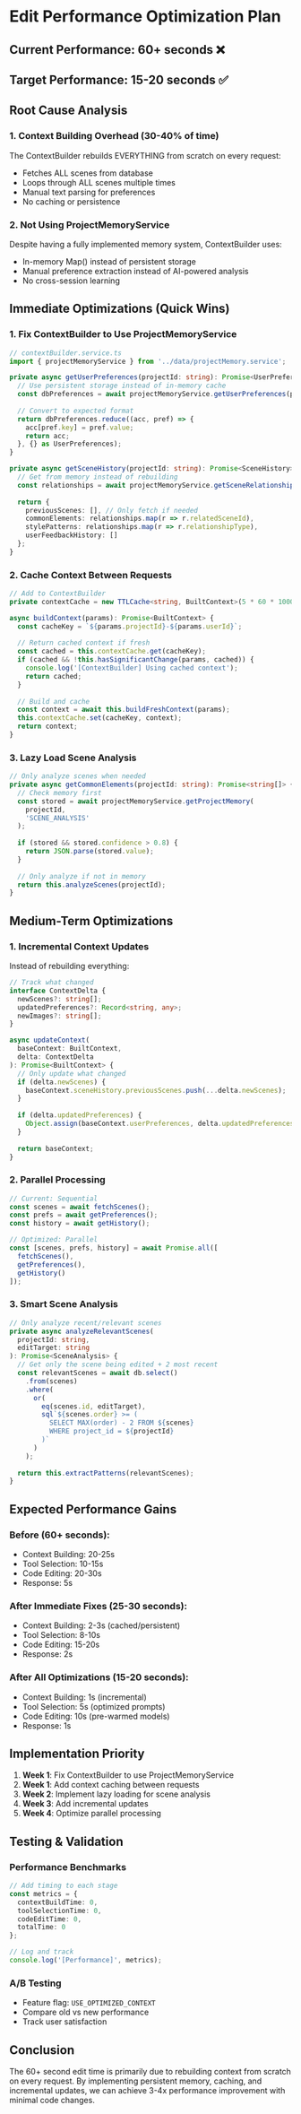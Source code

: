 # Edit Performance Optimization Plan

## Current Performance: 60+ seconds ❌
## Target Performance: 15-20 seconds ✅

## Root Cause Analysis

### 1. Context Building Overhead (30-40% of time)
The ContextBuilder rebuilds EVERYTHING from scratch on every request:
- Fetches ALL scenes from database
- Loops through ALL scenes multiple times
- Manual text parsing for preferences
- No caching or persistence

### 2. Not Using ProjectMemoryService
Despite having a fully implemented memory system, ContextBuilder uses:
- In-memory Map() instead of persistent storage
- Manual preference extraction instead of AI-powered analysis
- No cross-session learning

## Immediate Optimizations (Quick Wins)

### 1. Fix ContextBuilder to Use ProjectMemoryService

```typescript
// contextBuilder.service.ts
import { projectMemoryService } from '../data/projectMemory.service';

private async getUserPreferences(projectId: string): Promise<UserPreferences> {
  // Use persistent storage instead of in-memory cache
  const dbPreferences = await projectMemoryService.getUserPreferences(projectId);
  
  // Convert to expected format
  return dbPreferences.reduce((acc, pref) => {
    acc[pref.key] = pref.value;
    return acc;
  }, {} as UserPreferences);
}

private async getSceneHistory(projectId: string): Promise<SceneHistory> {
  // Get from memory instead of rebuilding
  const relationships = await projectMemoryService.getSceneRelationships(projectId);
  
  return {
    previousScenes: [], // Only fetch if needed
    commonElements: relationships.map(r => r.relatedSceneId),
    stylePatterns: relationships.map(r => r.relationshipType),
    userFeedbackHistory: []
  };
}
```

### 2. Cache Context Between Requests

```typescript
// Add to ContextBuilder
private contextCache = new TTLCache<string, BuiltContext>(5 * 60 * 1000); // 5 min TTL

async buildContext(params): Promise<BuiltContext> {
  const cacheKey = `${params.projectId}-${params.userId}`;
  
  // Return cached context if fresh
  const cached = this.contextCache.get(cacheKey);
  if (cached && !this.hasSignificantChange(params, cached)) {
    console.log('[ContextBuilder] Using cached context');
    return cached;
  }
  
  // Build and cache
  const context = await this.buildFreshContext(params);
  this.contextCache.set(cacheKey, context);
  return context;
}
```

### 3. Lazy Load Scene Analysis

```typescript
// Only analyze scenes when needed
private async getCommonElements(projectId: string): Promise<string[]> {
  // Check memory first
  const stored = await projectMemoryService.getProjectMemory(
    projectId, 
    'SCENE_ANALYSIS'
  );
  
  if (stored && stored.confidence > 0.8) {
    return JSON.parse(stored.value);
  }
  
  // Only analyze if not in memory
  return this.analyzeScenes(projectId);
}
```

## Medium-Term Optimizations

### 1. Incremental Context Updates

Instead of rebuilding everything:
```typescript
// Track what changed
interface ContextDelta {
  newScenes?: string[];
  updatedPreferences?: Record<string, any>;
  newImages?: string[];
}

async updateContext(
  baseContext: BuiltContext, 
  delta: ContextDelta
): Promise<BuiltContext> {
  // Only update what changed
  if (delta.newScenes) {
    baseContext.sceneHistory.previousScenes.push(...delta.newScenes);
  }
  
  if (delta.updatedPreferences) {
    Object.assign(baseContext.userPreferences, delta.updatedPreferences);
  }
  
  return baseContext;
}
```

### 2. Parallel Processing

```typescript
// Current: Sequential
const scenes = await fetchScenes();
const prefs = await getPreferences();
const history = await getHistory();

// Optimized: Parallel
const [scenes, prefs, history] = await Promise.all([
  fetchScenes(),
  getPreferences(),
  getHistory()
]);
```

### 3. Smart Scene Analysis

```typescript
// Only analyze recent/relevant scenes
private async analyzeRelevantScenes(
  projectId: string, 
  editTarget: string
): Promise<SceneAnalysis> {
  // Get only the scene being edited + 2 most recent
  const relevantScenes = await db.select()
    .from(scenes)
    .where(
      or(
        eq(scenes.id, editTarget),
        sql`${scenes.order} >= (
          SELECT MAX(order) - 2 FROM ${scenes} 
          WHERE project_id = ${projectId}
        )`
      )
    );
  
  return this.extractPatterns(relevantScenes);
}
```

## Expected Performance Gains

### Before (60+ seconds):
- Context Building: 20-25s
- Tool Selection: 10-15s  
- Code Editing: 20-30s
- Response: 5s

### After Immediate Fixes (25-30 seconds):
- Context Building: 2-3s (cached/persistent)
- Tool Selection: 8-10s
- Code Editing: 15-20s
- Response: 2s

### After All Optimizations (15-20 seconds):
- Context Building: 1s (incremental)
- Tool Selection: 5s (optimized prompts)
- Code Editing: 10s (pre-warmed models)
- Response: 1s

## Implementation Priority

1. **Week 1**: Fix ContextBuilder to use ProjectMemoryService
2. **Week 1**: Add context caching between requests
3. **Week 2**: Implement lazy loading for scene analysis
4. **Week 3**: Add incremental updates
5. **Week 4**: Optimize parallel processing

## Testing & Validation

### Performance Benchmarks
```typescript
// Add timing to each stage
const metrics = {
  contextBuildTime: 0,
  toolSelectionTime: 0,
  codeEditTime: 0,
  totalTime: 0
};

// Log and track
console.log('[Performance]', metrics);
```

### A/B Testing
- Feature flag: `USE_OPTIMIZED_CONTEXT`
- Compare old vs new performance
- Track user satisfaction

## Conclusion

The 60+ second edit time is primarily due to rebuilding context from scratch on every request. By implementing persistent memory, caching, and incremental updates, we can achieve 3-4x performance improvement with minimal code changes.